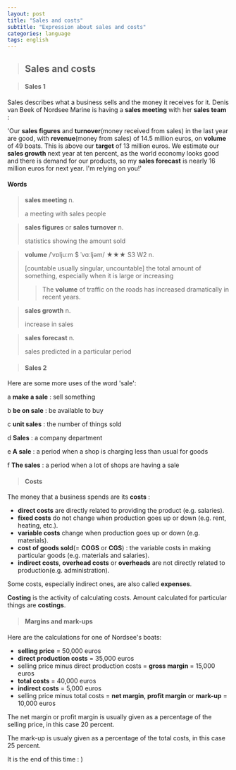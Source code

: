 ```yaml
---
layout: post
title: "Sales and costs"
subtitle: "Expression about sales and costs"
categories: language
tags: english
---
```




> ## Sales and costs

> #### Sales 1

Sales describes what a business sells and the money it receives for it. Denis van Beek of Nordsee Marine is having a **sales meeting** with her **sales team** :

'Our **sales figures** and **turnover**(money received from sales) in the last year are good, with **revenue**(money from sales) of 14.5 million euros, on **volume** of 49 boats. This is above our **target** of 13 million euros. We estimate our **sales growth** next year at ten percent, as the world economy looks good and there is demand for our products, so my **sales forecast** is nearly 16 million euros for next year. I'm relying on you!'



#### Words

> **sales meeting** n.
>
> a meeting with sales people



> **sales figures** or **sales turnover** n.
>
> statistics showing the amount sold



> **volume** /ˈvɒljuːm $ ˈvɑːljəm/ ★★★ S3 W2 n.
>
> [countable usually singular, uncountable] the total amount of something, especially when it is large or increasing
>
> > The **volume** of traffic on the roads has increased dramatically in recent years.



> **sales growth** n.
>
> increase in sales



> **sales forecast** n.
>
> sales predicted in a particular period



> #### Sales 2

Here are some more uses of the word 'sale':

a **make a sale** : sell something

b **be on sale** : be available to buy

c **unit sales** : the number of things sold

d **Sales** : a company department

e **A sale** : a period when a shop is charging less than usual for goods

f **The sales** : a period when a lot of shops are having a sale



> #### Costs

The money that a business spends are its **costs** :

- **direct costs** are directly related to providing the product (e.g. salaries).
- **fixed costs** do not change when production goes up or down (e.g. rent, heating, etc.).
- **variable costs** change when production goes up or down (e.g. materials).
- **cost of goods sold**(= **COGS** or **CGS**) : the variable costs in making particular goods (e.g. materials and salaries).
- **indirect costs**, **overhead costs** or **overheads** are not directly related to production(e.g. administration).

Some costs, especially indirect ones, are also called **expenses**.

**Costing** is the activity of calculating costs. Amount calculated for particular things are **costings**.



> #### Margins and mark-ups

Here are the calculations for one of Nordsee's boats:

- **selling price** = 50,000  euros
- **direct production costs** = 35,000 euros
- selling price minus direct production costs = **gross margin** = 15,000 euros
- **total costs** = 40,000 euros
- **indirect costs** = 5,000 euros
- selling price minus total costs = **net margin**, **profit margin** or **mark-up** = 10,000 euros

The net margin or profit margin is usually given as a percentage of the selling price, in this case 20 percent.

The mark-up is usualy given as a percentage of the total costs, in this case 25 percent.



It is the end of this time : )